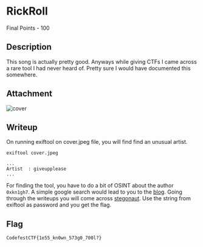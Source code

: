 # RickRoll

Final Points - 100

## Description
This song is actually pretty good. Anyways while giving CTFs I came across a rare tool I had never heard of. Pretty sure I would have documented this somewhere.

## Attachment
![cover](https://github.com/user-attachments/assets/97a79be5-2d9c-421c-ba24-00baa9c18377)
## Writeup

On running exiftool on cover.jpeg file, you will find find an unusual artist.

```
exiftool cover.jpeg

...
Artist  : giveupplease
...
```

For finding the tool, you have to do a bit of OSINT about the author `0xkn1gh7`. A simple google search would lead to you to the [blog](https://0xkn1gh7.com/2024/06/20/Bitguard-Cybersecurity-Hackathon-2024-Writeups/#Challenge-14-GPay-or-OpSec). Going through the writeups you will come across [stegonaut](https://www.stegonaut.com/). Use the string from exiftool as password and you get the flag.

## Flag
`CodefestCTF{1e55_kn0wn_573g0_700l?}`
